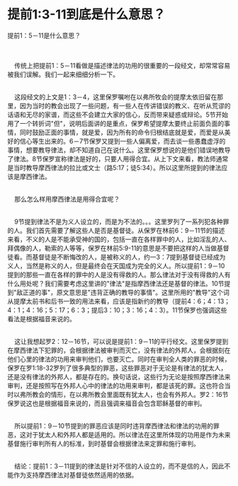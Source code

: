 # 提前1:3-11到底是什么意思？



<p>提前1：5－11是什么意思？</p>

<p><br />
&nbsp;<br />
&nbsp; &nbsp; 传统上把提前1：5－11看做是描述律法的功用的很重要的一段经文，却常常容易被我们误解。我们一起来细细分析一下。</p>

<p><br />
&nbsp; &nbsp; 这段经文的上文是1：3－4，这里保罗嘱咐在以弗所牧会的提摩太依旧留在那里，因为当时的教会出现了一些问题，有一些人在传讲错误的教义、在听从荒谬的话语和无尽的家谱，而这些不会建立大家的信心，反而带来疑惑或辩论。5节开始用了一个转折词"但"，说明后面讲的是重点，保罗希望提摩太要终止前面负面的事情，同时鼓励正面的事情，就是爱，因为所有的命令归根结底就是爱，而爱是从美好的信心等生出来的。6－7节保罗又提到一些人偏离爱，而去谈一些愚蠢虚浮的事情，想要教导律法，却不知道自己在说什么。这里保罗想说的是他们错误地教导了律法。8节保罗宣称律法是好的，只要人用得合宜。从上下文来看，教法师通常是当时教导摩西律法的拉比或文士（路5:17；徒5:34）。所以这里所提到的律法应该是摩西律法。</p>

<p><br />
&nbsp; &nbsp; 那么怎么样用摩西律法是用得合宜呢？</p>

<p><br />
&nbsp; &nbsp; 9节提到律法不是为义人设立的，而是为不法的。。。这里罗列了一系列犯各种罪的人。我们首先需要了解这些人是否是基督徒。从保罗在林前6：9－11节的描述来看，不义的人是不能承受神的国的，包括一直在各样罪中的人，比如淫乱的人、拜偶像的人，勒索的人等等，保罗在林前5:9-11的意思是不要把这样的人当做基督徒看。而基督徒是不断悔改的人，是被称义的人，约一3：7提到基督徒已经成为义人，当然是称义的人，但是最终会在天国成为完全的义人。所以提前1：9－10提到的那些一直在各样的罪中的人是没有得救的人。那么律法对于没有得救的人有什么用处呢？我们需要考虑这里讲的"律法"是指摩西律法还是基督的律法。10节提到"敌正道的事"，原文意思是"违背正确的教导的事情"。这里所用的"教导"这个词从提摩太前书和后书一致的用法来看，应该是指新约的教导（提前4：6；4：13；4：1；4：16；5：17；6：3；提后3：10；3：16；4：3）。11节保罗也强调这些看法是根据福音来说的。</p>

<p><br />
&nbsp; &nbsp; 这让我想起罗2：12－16节，可以说是提前1：9－11的平行经文。这里保罗提到在摩西律法下犯罪的，会根据律法被审判而灭亡，没有律法的外邦人，会根据刻在他们心里的律法的功用来审判他们，也要灭亡。同时在审判全人类的罪恶的时候，保罗在罗1:18-32罗列了很多典型的罪恶，这些罪恶对于无论是有律法的犹太人，还是没有律法的外邦人，都是存在的。换句话说，这些行为无论是按照摩西律法来审判，还是按照写在外邦人心中的律法的功用来审判，都是该死的罪。这也符合当时以弗所教会的情形，在以弗所教会里面既有犹太人，也会有外邦人。罗2：16节保罗说这也是根据福音来说的，而且强调来福音会包含耶稣基督的审判。</p>

<p><br />
&nbsp; &nbsp; 所以提前1：9－10节提到的罪恶应该是同时违背摩西律法和律法的功用的罪恶，这对于犹太人和外邦人都是适用的。所以律法在这里所体现的功用是作为未来基督施行审判所有人的标准，到时基督会根据律法来定罪和施行审判。</p>

<p><br />
&nbsp; &nbsp; 结论：提前1：3－11提到的律法是针对不信的人设立的，而不是信的人，因此不能作为支持摩西律法对基督徒依然适用的依据。<br />
&nbsp;</p>